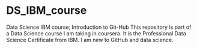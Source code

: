 # DS_IBM_course
Data Science IBM course; Introduction to Git-Hub
This repository is part of a Data Science course I am taking 
in coursera. It is the Professional Data Science Certificate from IBM.
I am new to GitHub and data science.
